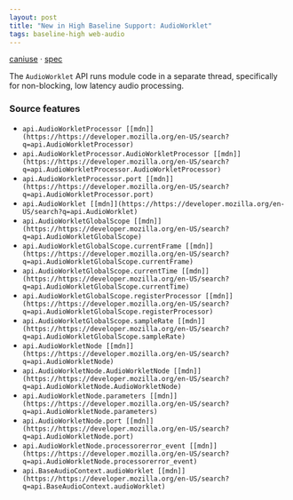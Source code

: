 ```yaml
---
layout: post
title: "New in High Baseline Support: AudioWorklet"
tags: baseline-high web-audio
---
```


[caniuse](https://caniuse.com/?search=audio-worklet) · [spec](https://webaudio.github.io/web-audio-api/#AudioWorklet)

The `AudioWorklet` API runs module code in a separate thread, specifically for non-blocking, low latency audio processing.

### Source features

- ``api.AudioWorkletProcessor [[mdn]](https://https://developer.mozilla.org/en-US/search?q=api.AudioWorkletProcessor)``
- ``api.AudioWorkletProcessor.AudioWorkletProcessor [[mdn]](https://https://developer.mozilla.org/en-US/search?q=api.AudioWorkletProcessor.AudioWorkletProcessor)``
- ``api.AudioWorkletProcessor.port [[mdn]](https://https://developer.mozilla.org/en-US/search?q=api.AudioWorkletProcessor.port)``
- ``api.AudioWorklet [[mdn]](https://https://developer.mozilla.org/en-US/search?q=api.AudioWorklet)``
- ``api.AudioWorkletGlobalScope [[mdn]](https://https://developer.mozilla.org/en-US/search?q=api.AudioWorkletGlobalScope)``
- ``api.AudioWorkletGlobalScope.currentFrame [[mdn]](https://https://developer.mozilla.org/en-US/search?q=api.AudioWorkletGlobalScope.currentFrame)``
- ``api.AudioWorkletGlobalScope.currentTime [[mdn]](https://https://developer.mozilla.org/en-US/search?q=api.AudioWorkletGlobalScope.currentTime)``
- ``api.AudioWorkletGlobalScope.registerProcessor [[mdn]](https://https://developer.mozilla.org/en-US/search?q=api.AudioWorkletGlobalScope.registerProcessor)``
- ``api.AudioWorkletGlobalScope.sampleRate [[mdn]](https://https://developer.mozilla.org/en-US/search?q=api.AudioWorkletGlobalScope.sampleRate)``
- ``api.AudioWorkletNode [[mdn]](https://https://developer.mozilla.org/en-US/search?q=api.AudioWorkletNode)``
- ``api.AudioWorkletNode.AudioWorkletNode [[mdn]](https://https://developer.mozilla.org/en-US/search?q=api.AudioWorkletNode.AudioWorkletNode)``
- ``api.AudioWorkletNode.parameters [[mdn]](https://https://developer.mozilla.org/en-US/search?q=api.AudioWorkletNode.parameters)``
- ``api.AudioWorkletNode.port [[mdn]](https://https://developer.mozilla.org/en-US/search?q=api.AudioWorkletNode.port)``
- ``api.AudioWorkletNode.processorerror_event [[mdn]](https://https://developer.mozilla.org/en-US/search?q=api.AudioWorkletNode.processorerror_event)``
- ``api.BaseAudioContext.audioWorklet [[mdn]](https://https://developer.mozilla.org/en-US/search?q=api.BaseAudioContext.audioWorklet)``
